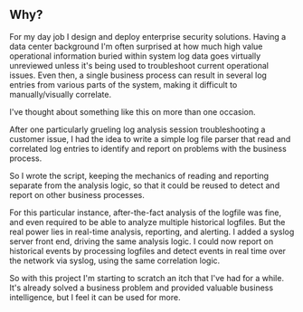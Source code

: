 ## Why?

For my day job I design and deploy enterprise security solutions. Having a data center background I'm often surprised
at how much high value operational information buried within system log data goes virtually unreviewed unless it's being
used to troubleshoot current operational issues. Even then, a single business process can result in several log entries
from various parts of the system, making it difficult to manually/visually correlate.

I've thought about something like this on more than one occasion.

After one particularly grueling log analysis session troubleshooting a customer issue, I had the idea to write a simple
log file parser that read and correlated log entries to identify and report on problems with the business process. 

So I wrote the script, keeping the mechanics of reading and reporting separate from the analysis logic, so that it
could be reused to detect and report on other business processes.

For this particular instance, after-the-fact analysis of the logfile was fine, and even required to be able to analyze
multiple historical logfiles. But the real power lies in real-time analysis, reporting, and alerting. I added a
syslog server front end, driving the same analysis logic. I could now report on historical events by processing logfiles
and detect events in real time over the network via syslog, using the same correlation logic.

So with this project I'm starting to scratch an itch that I've had for a while. It's already solved a business problem
and provided valuable business intelligence, but I feel it can be used for more.

